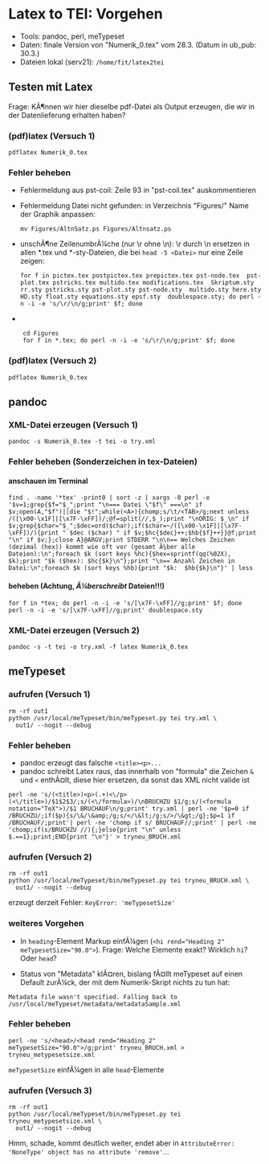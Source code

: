 Latex to TEI: Vorgehen
======================

* Tools: pandoc, perl, meTypeset
* Daten: finale Version von "Numerik\_0.tex" vom 28.3. (Datum in
  ub_pub: 30.3.)
* Dateien lokal (serv21): `/home/fit/latex2tei`

Testen mit Latex
----------------

Frage: KÃ¶nnen wir hier dieselbe pdf-Datei als Output erzeugen, die wir
in der Datenlieferung erhalten haben?

### (pdf)latex (Versuch 1)

    pdflatex Numerik_0.tex 

### Fehler beheben

* Fehlermeldung aus pst-coil: Zeile 93 in "pst-coil.tex" auskommentieren
* Fehlermeldung Datei nicht gefunden: in Verzeichnis "Figures/" Name
  der Graphik anpassen:

  `mv Figures/AltnSatz.ps Figures/Altnsatz.ps`

* unschÃ¶ne ZeilenumbrÃ¼che (nur \r ohne \n): \r durch \n ersetzen in
  allen *.tex und *-sty-Dateien, die bei `head -5 <Datei>` nur eine
  Zeile zeigen:

    `for f in pictex.tex postpictex.tex prepictex.tex pst-node.tex 
      pst-plot.tex pstricks.tex multido.tex modifications.tex 
      Skriptum.sty rr.sty pstricks.sty pst-plot.sty pst-node.sty 
      multido.sty here.sty HD.sty float.sty equations.sty epsf.sty 
      doublespace.sty; do perl -n -i -e 's/\r/\n/g;print' $f; done`

* 
```
    cd Figures
    for f in *.tex; do perl -n -i -e 's/\r/\n/g;print' $f; done
```

### (pdf)latex (Versuch 2)

    pdflatex Numerik_0.tex 


pandoc
------

### XML-Datei erzeugen (Versuch 1)

    pandoc -s Numerik_0.tex -t tei -o try.xml 

### Fehler beheben (Sonderzeichen in tex-Dateien)

#### anschauen im Terminal

`find . -name '*tex' -print0 | sort -z | xargs -0 perl -e '$v=1;grep{$f="$_";print "\n=== Datei \"$f\" ===\n" if $v;open(A,"$f")||die "$!";while(<A>){chomp;s/\t/<TAB>/g;next unless /([\x00-\x1F]|[\x7F-\xFF])/;@f=split(//,$_);print "\nORIG: $_\n" if $v;grep{$char="$_";$dec=ord($char);if($char=~/([\x00-\x1F]|[\x7F-\xFF])/){print " $dec ($char) " if $v;$hc{$dec}++;$hb{$f}++}}@f;print "\n" if $v;};close A}@ARGV;print STDERR "\n\n== Welches Zeichen (dezimal (hex)) kommt wie oft vor (gesamt Ã¼ber alle Dateien):\n";foreach $k (sort keys %hc){$hex=sprintf(qq(%02X), $k);print "$k ($hex): $hc{$k}\n"};print "\n== Anzahl Zeichen in Datei:\n";foreach $k (sort keys %hb){print "$k:  $hb{$k}\n"}' | less`

#### beheben (Achtung, *Ã¼berschreibt* Dateien!!!)

    for f in *tex; do perl -n -i -e 's/[\x7F-\xFF]//g;print' $f; done
    perl -n -i -e 's/[\x7F-\xFF]//g;print' doublespace.sty 

### XML-Datei erzeugen (Versuch 2)

    pandoc -s -t tei -o try.xml -f latex Numerik_0.tex


meTypeset
---------

### aufrufen (Versuch 1)

    rm -rf out1
    python /usr/local/meTypeset/bin/meTypeset.py tei try.xml \
      out1/ --nogit --debug

### Fehler beheben

* pandoc erzeugt das falsche `<title><p>...`
* pandoc schreibt Latex raus, das innerhalb von "formula" die Zeichen
  `&` und `<` enthÃ¤lt, diese hier ersetzen, da sonst das XML nicht
  valide ist


`perl -ne 's/(<title>)<p>(.+)<\/p>(<\/title>)/$1$2$3/;s/(<\/formula>)/\nBRUCHZU $1/g;s/(<formula notation="TeX">)/$1 BRUCHAUF\n/g;print' try.xml | perl -ne '$p=0 if /BRUCHZU/;if($p){s/\&/\&amp;/g;s/</\&lt;/g;s/>/\&gt;/g};$p=1 if /BRUCHAUF/;print'| perl -ne 'chomp if s/ BRUCHAUF//;print' | perl -ne 'chomp;if(s/BRUCHZU //){;}else{print "\n" unless $.==1};print;END{print "\n"}' > tryneu_BRUCH.xml`

### aufrufen (Versuch 2)

    rm -rf out1
    python /usr/local/meTypeset/bin/meTypeset.py tei tryneu_BRUCH.xml \
      out1/ --nogit --debug

erzeugt derzeit Fehler: `KeyError: 'meTypesetSize'`

### weiteres Vorgehen

* In `heading`-Element Markup einfÃ¼gen (`<hi rend="Heading 2"
meTypesetSize="90.0">`). Frage: Welche Elemente exakt? Wirklich
`hi`? Oder `head`?

* Status von "Metadata" klÃ¤ren, bislang fÃ¤llt meTypeset auf einen Default zurÃ¼ck, der mit dem Numerik-Skript nichts zu tun hat:

`Metadata file wasn't specified. Falling back to
/usr/local/meTypeset/metadata/metadataSample.xml`

### Fehler beheben

    perl -ne 's/<head>/<head rend="Heading 2" meTypesetSize="90.0">/g;print' tryneu_BRUCH.xml > tryneu_metypesetsize.xml

`meTypesetSize` einfÃ¼gen in alle `head`-Elemente

### aufrufen (Versuch 3)

    rm -rf out1
    python /usr/local/meTypeset/bin/meTypeset.py tei tryneu_metypesetsize.xml \
      out1/ --nogit --debug

Hmm, schade, kommt deutlich weiter, endet aber in `AttributeError:
'NoneType' object has no attribute 'remove'`...


